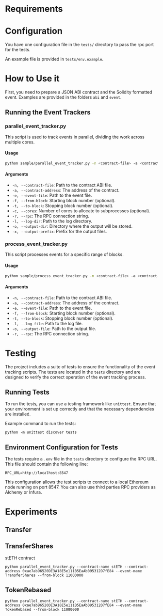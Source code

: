 # Requirements


# Configuration
You have one configuration file in the `tests/` directory to pass the rpc port for the tests.

An example file is provided in `tests/env.example`.


# How to Use it

First, you need to prepare a JSON ABI contract and the Solidity formatted event. Examples are provided in the folders `abi` and `event`.

## Running the Event Trackers

### parallel_event_tracker.py

This script is used to track events in parallel, dividing the work across multiple cores.

#### Usage

```bash
python sample/parallel_event_tracker.py -n <contract-file> -a <contract-address> -e <event-file> -f <from-block> -t <to-block> -c <cores> -r <rpc> -l <log-dir> -o <output-dir> -x <output-prefix>
```

#### Arguments

- `-n, --contract-file`: Path to the contract ABI file.
- `-a, --contract-address`: The address of the contract.
- `-e, --event-file`: Path to the event file.
- `-f, --from-block`: Starting block number (optional).
- `-t, --to-block`: Stopping block number (optional).
- `-c, --cores`: Number of cores to allocate to subprocesses (optional).
- `-r, --rpc`: The RPC connection string.
- `-l, --log-dir`: Path to the log directory.
- `-o, --output-dir`: Directory where the output will be stored.
- `-x, --output-prefix`: Prefix for the output files.

### process_event_tracker.py

This script processes events for a specific range of blocks.

#### Usage

```bash
python sample/process_event_tracker.py -n <contract-file> -a <contract-address> -e <event-file> -f <from-block> -t <to-block> -l <log-file> -o <output-file> -r <rpc>
```

#### Arguments

- `-n, --contract-file`: Path to the contract ABI file.
- `-a, --contract-address`: The address of the contract.
- `-e, --event-file`: Path to the event file.
- `-f, --from-block`: Starting block number (optional).
- `-t, --to-block`: Stopping block number (optional).
- `-l, --log-file`: Path to the log file.
- `-o, --output-file`: Path to the output file.
- `-r, --rpc`: The RPC connection string.


# Testing

The project includes a suite of tests to ensure the functionality of the event tracking scripts. The tests are located in the `tests` directory and are designed to verify the correct operation of the event tracking process.

## Running Tests

To run the tests, you can use a testing framework like `unittest`. Ensure that your environment is set up correctly and that the necessary dependencies are installed.

Example command to run the tests:
```
python -m unittest discover tests
```

## Environment Configuration for Tests

The tests require a `.env` file in the `tests` directory to configure the RPC URL. This file should contain the following line:

```
RPC_URL=http://localhost:8547
```

This configuration allows the test scripts to connect to a local Ethereum node running on port 8547.
You can also use third parties RPC providers as Alchemy or Infura.

# Experiments

## Transfer
## TransferShares
stETH contract
```
python parallel_event_tracker.py --contract-name stETH --contract-address 0xae7ab96520DE3A18E5e111B5EaAb095312D7fE84 --event-name TransferShares --from-block 11000000
```
## TokenRebased
```
python parallel_event_tracker.py --contract-name stETH --contract-address 0xae7ab96520DE3A18E5e111B5EaAb095312D7fE84 --event-name TokenRebased --from-block 11000000
```

